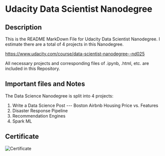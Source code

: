 # Udacity Data Scientist Nanodegree

## Description
This is the README MarkDown File for Udacity Data Scientist Nanodegree. I estimate there are a total of 4 projects in this Nanodegree.

<https://www.udacity.com/course/data-scientist-nanodegree--nd025>

All necessary projects and corresponding files of .ipynb, .html, etc. are included in this Repository.

## Important files and Notes

The Data Science Nanodegree is split into 4 projects:
1. Write a Data Science Post --- Boston Airbnb Housing Price vs. Features
2. Disaster Response Pipeline
3. Recommendation Engines
4. Spark ML

## Certificate
![Certificate](Certificate.png)
